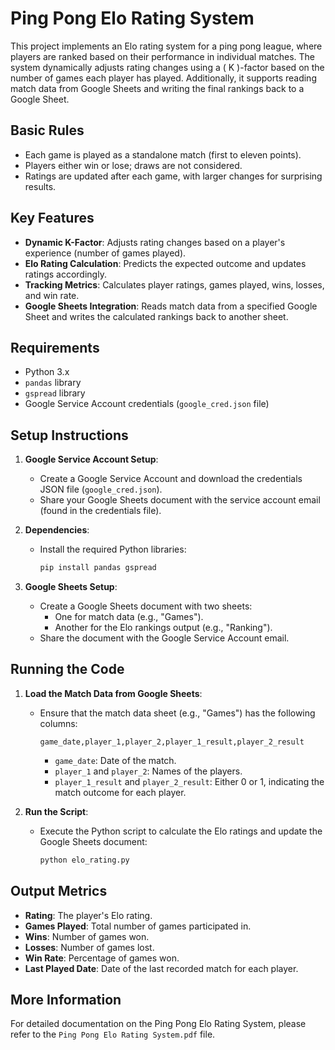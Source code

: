 # Ping Pong Elo Rating System

This project implements an Elo rating system for a ping pong league, where players are ranked based on their performance in individual matches. The system dynamically adjusts rating changes using a \( K \)-factor based on the number of games each player has played. Additionally, it supports reading match data from Google Sheets and writing the final rankings back to a Google Sheet.

## Basic Rules
- Each game is played as a standalone match (first to eleven points).
- Players either win or lose; draws are not considered.
- Ratings are updated after each game, with larger changes for surprising results.

## Key Features
- **Dynamic K-Factor**: Adjusts rating changes based on a player's experience (number of games played).
- **Elo Rating Calculation**: Predicts the expected outcome and updates ratings accordingly.
- **Tracking Metrics**: Calculates player ratings, games played, wins, losses, and win rate.
- **Google Sheets Integration**: Reads match data from a specified Google Sheet and writes the calculated rankings back to another sheet.

## Requirements
- Python 3.x
- `pandas` library
- `gspread` library
- Google Service Account credentials (`google_cred.json` file)

## Setup Instructions
1. **Google Service Account Setup**:
   - Create a Google Service Account and download the credentials JSON file (`google_cred.json`).
   - Share your Google Sheets document with the service account email (found in the credentials file).

2. **Dependencies**:
   - Install the required Python libraries:
     ```bash
     pip install pandas gspread
     ```

3. **Google Sheets Setup**:
   - Create a Google Sheets document with two sheets:
     - One for match data (e.g., "Games").
     - Another for the Elo rankings output (e.g., "Ranking").
   - Share the document with the Google Service Account email.

## Running the Code
1. **Load the Match Data from Google Sheets**:
   - Ensure that the match data sheet (e.g., "Games") has the following columns:
     ```
     game_date,player_1,player_2,player_1_result,player_2_result
     ```
     - `game_date`: Date of the match.
     - `player_1` and `player_2`: Names of the players.
     - `player_1_result` and `player_2_result`: Either 0 or 1, indicating the match outcome for each player.

2. **Run the Script**:
   - Execute the Python script to calculate the Elo ratings and update the Google Sheets document:
     ```bash
     python elo_rating.py
     ```

## Output Metrics
- **Rating**: The player's Elo rating.
- **Games Played**: Total number of games participated in.
- **Wins**: Number of games won.
- **Losses**: Number of games lost.
- **Win Rate**: Percentage of games won.
- **Last Played Date**: Date of the last recorded match for each player.

## More Information
For detailed documentation on the Ping Pong Elo Rating System, please refer to the `Ping Pong Elo Rating System.pdf` file.
